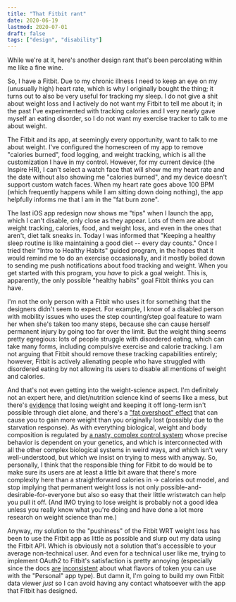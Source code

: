 ```yaml
---
title: "That Fitbit rant"
date: 2020-06-19
lastmod: 2020-07-01
draft: false
tags: ["design", "disability"]
---
```


While we're at it, here's another design rant that's been percolating within me like a fine wine.

So, I have a Fitbit.  Due to my chronic illness I need to keep an eye on my (unusually high) heart rate, which is why I originally bought the thing; it turns out to also be very useful for tracking my sleep.  I do not give a shit about weight loss and I actively do not want my Fitbit to tell me about it; in the past I've experimented with tracking calories and I very nearly gave myself an eating disorder, so I do not want my exercise tracker to talk to me about weight.

The Fitbit and its app, at seemingly every opportunity, want to talk to me about weight.  I've configured the homescreen of my app to remove "calories burned", food logging, and weight tracking, which is all the customization I have in my control.  However, for my current device (the Inspire HR), I can't select a watch face that will show me my heart rate and the date without also showing me "calories burned", and my device doesn't support custom watch faces.  When my heart rate goes above 100 BPM (which frequently happens while I am sitting down doing nothing), the app helpfully informs me that I am in the "fat burn zone".

The last iOS app redesign now shows me "tips" when I launch the app, which I can't disable, only close as they appear.  Lots of them are about weight tracking, calories, food, and weight loss, and even in the ones that aren't, diet talk sneaks in.  Today I was informed that "Keeping a healthy sleep routine is like maintaining a good diet -- every day counts."  Once I tried their "Intro to Healthy Habits" guided program, in the hopes that it would remind me to do an exercise occasionally, and it mostly boiled down to sending me push notifications about food tracking and weight.  When you get started with this program, you _have_ to pick a goal weight.  This is, apparently, the only possible "healthy habits" goal Fitbit thinks you can have.

I'm not the only person with a Fitbit who uses it for something that the designers didn't seem to expect.  For example, I know of a disabled person with mobility issues who uses the step counting/step goal feature to warn her when she's taken too many steps, because she can cause herself permanent injury by going too far over the limit.  But the weight thing seems pretty egregious: lots of people struggle with disordered eating, which can take many forms, including compulsive exercise and calorie tracking.  I am not arguing that Fitbit should remove these tracking capabilities entirely; however, Fitbit is actively alienating people who have struggled with disordered eating by not allowing its users to disable all mentions of weight and calories.

And that's not even getting into the weight-science aspect.  I'm definitely not an expert here, and diet/nutrition science kind of seems like a mess, but there's [evidence](https://pubmed.ncbi.nlm.nih.gov/17469900/ ) that losing weight and keeping it off long-term isn't possible through diet alone, and there's a ["fat overshoot" effect](https://pubmed.ncbi.nlm.nih.gov/25614201/ ) that can cause you to gain more weight than you originally lost (possibly due to the starvation response).  As with everything biological, weight and body composition is regulated by [a nasty, complex control system](https://web.archive.org/web/20200106162146/https://slatestarcodex.com/2017/04/26/anorexia-and-metabolic-set-point/ ) whose precise behavior is dependent on your genetics, and which is interconnected with all the other complex biological systems in weird ways, and which isn't very well-understood, but which we insist on trying to mess with anyway.  So, personally, I think that the responsible thing for Fitbit to do would be to make sure its users are at least a little bit aware that there's more complexity here than a straightforward calories in -> calories out model, and stop implying that permanent weight loss is not only possible-and-desirable-for-everyone but also so easy that their little wristwatch can help you pull it off.  (And IMO trying to lose weight is probably not a good idea unless you really know what you're doing and have done a lot more research on weight science than me.)

Anyway, _my_ solution to the "pushiness" of the Fitbit WRT weight loss has been to use the Fitbit app as little as possible and slurp out my data using the Fitbit API.  Which is obviously not a solution that's accessible to your average non-technical user.  And even for a technical user like me, trying to implement OAuth2 to Fitbit's satisfaction is pretty annoying (especially since the docs [are](https://dev.fitbit.com/build/reference/web-api/basics/#app-types ) [inconsistent](https://dev.fitbit.com/build/reference/web-api/oauth2/#implicit-grant-flow ) about what flavors of token you can use with the "Personal" app type).  But damn it, I'm going to build my own Fitbit data viewer _just_ so I can avoid having any contact whatsoever with the app that Fitbit has designed.

